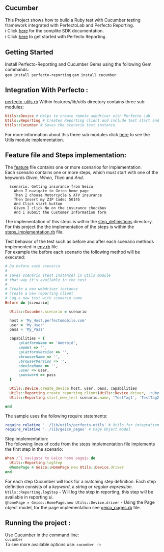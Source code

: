 ## Cucumber

This Project shows how to build a Ruby test with Cucumber testing framework integrated with PerfectoLab and Perfecto Reporting.<br/>
:information_source: Click [here](https://github.com/PerfectoCode/Samples/wiki/C%23-Implementation) for the complite SDK documentation.<br/>
:information_source: Click [here](https://github.com/PerfectoCode/Samples/wiki/Reporting) to get started with Perfecto Reporting. 

## Getting Started

Install Perfecto-Reporting and Cucumber Gems using the following Gem commands:<br/>
`gem install perfecto-reporting`
`gem install cucumber`

## Integration With Perfecto :

[perfecto-utils.rb](features/lib/utils/perfecto-utils.rb) Within features/lib/utils directory contains three sub modules:<br/>
```Ruby
Utils::Device # Helps to create remote webdriver with Perfecto Lab.
Utils::Reporting # Creates Reporting client and include test start and step methods.
Utils::Cucumber # Saves the scenario test instance.
```
For more information about this three sub modules click [here](features/lib/utils/perfecto-utils.rb) to see the Utils module implementation. 

## Feature file and Steps implementation:

The [feature](features/feature.Feature) file contains one or more scenarios for implementation.<br/>
Each scenario contains one or more steps, which must start with one of the keywords *Given*, *When*, *Then* and *And*.<br/>
```Feature
  Scenario: Getting insurance from Geico
    When I navigate to Geico home page
    Then I choose Motorcycle & ATV insurance
    Then Insert my ZIP Code: 50145
    And Click start button
    Given I click No on the insurance checkbox
    And I submit the Customer Information form
```

The implementation of this steps is within the [step_definistions](features/step_definistions/) directory.<br/>
For this project the the implementation of the steps is within the [steps_implementation.rb](features/step_definistions/steps_implementation.rb) file.

Test behavior of the test such as before and after each scenario methods implemented in [env.rb](features/support/env.rb) file.<br/>
For example the before each scenario the following method will be executed:
```Ruby
# Do before each scenario
#
# saves scenario (test instance) in utils module
# that way it's available in the test
#
# Create a new webdriver instance
# Create a new reporting client
# Log a new test with scenario name
Before do |scenario|

  Utils::Cucumber.scenario = scenario

  host = 'My_Host.perfectomobile.com'
  user = 'My_User'
  pass = 'My_Pass'

  capabilities = {
      :platformName => 'Android',
      :model => '',
      :platformVersion => '',
      :browserName => '',
      :browserVersion => '',
      :deviceName => '',
      :user => user,
      :password => pass
  }

  Utils::Device.create_device host, user, pass, capabilities
  Utils::Reporting.create_reporting_client(Utils::Device.driver, 'ruby', 'cucumber', 'testTag3' ) # optional to use one or more test tags.
  Utils::Reporting.start_new_test scenario.name, 'TestTag1', 'TestTag2' # optional to use one or more test tags.

end
``` 

The sample uses the following require statements:<br/>
```Ruby
require_relative '../lib/utils/perfecto-utils' # Utils for integration with perfecto
require_relative '../lib/geico_pages' # Page Object model
```

Step implementation:<br/>
The following lines of code from the steps implementation file implements the first step in the scenario:<br/>
```Ruby
When /^I navigate to Geico home page$/ do
  Utils::Reporting.logStep
  @homePage = Geico::HomePage.new Utils::Device.driver
end
```
For each step Cucumber will look for a matching step definition. Each step definition consists of a *keyword*, a *string* or *regular expression*.<br/>
`Utils::Reporting.logStep` - Will log the step in reporting, this step will be available in reporting ui. <br/>
`@homePage = Geico::HomePage.new Utils::Device.driver` - Using the Page object model, for the page implementation see [geico_pages.rb](features/lib/geico_pages.rb) file. 

## Running the project :

Use Cucumber in the command line: <br/>
`cucumber` <br/>
To see more available options use:
`cucumber -h`

